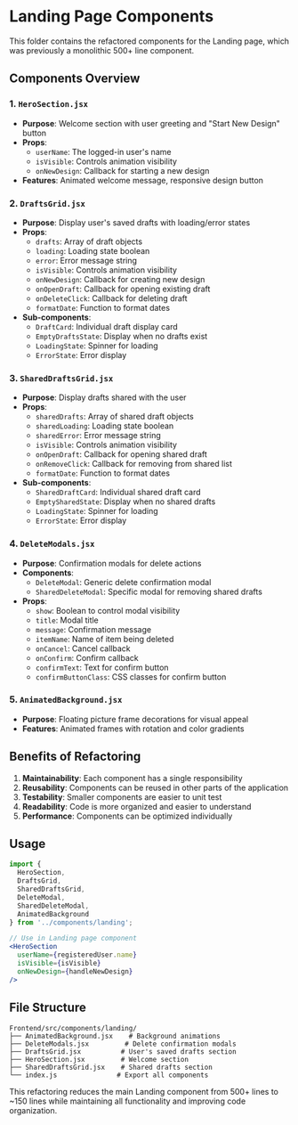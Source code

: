 # Landing Page Components

This folder contains the refactored components for the Landing page, which was previously a monolithic 500+ line component.

## Components Overview

### 1. `HeroSection.jsx`
- **Purpose**: Welcome section with user greeting and "Start New Design" button
- **Props**:
  - `userName`: The logged-in user's name
  - `isVisible`: Controls animation visibility
  - `onNewDesign`: Callback for starting a new design
- **Features**: Animated welcome message, responsive design button

### 2. `DraftsGrid.jsx`
- **Purpose**: Display user's saved drafts with loading/error states
- **Props**:
  - `drafts`: Array of draft objects
  - `loading`: Loading state boolean
  - `error`: Error message string
  - `isVisible`: Controls animation visibility
  - `onNewDesign`: Callback for creating new design
  - `onOpenDraft`: Callback for opening existing draft
  - `onDeleteClick`: Callback for deleting draft
  - `formatDate`: Function to format dates
- **Sub-components**:
  - `DraftCard`: Individual draft display card
  - `EmptyDraftsState`: Display when no drafts exist
  - `LoadingState`: Spinner for loading
  - `ErrorState`: Error display

### 3. `SharedDraftsGrid.jsx`
- **Purpose**: Display drafts shared with the user
- **Props**:
  - `sharedDrafts`: Array of shared draft objects
  - `sharedLoading`: Loading state boolean
  - `sharedError`: Error message string
  - `isVisible`: Controls animation visibility
  - `onOpenDraft`: Callback for opening shared draft
  - `onRemoveClick`: Callback for removing from shared list
  - `formatDate`: Function to format dates
- **Sub-components**:
  - `SharedDraftCard`: Individual shared draft card
  - `EmptySharedState`: Display when no shared drafts
  - `LoadingState`: Spinner for loading
  - `ErrorState`: Error display

### 4. `DeleteModals.jsx`
- **Purpose**: Confirmation modals for delete actions
- **Components**:
  - `DeleteModal`: Generic delete confirmation modal
  - `SharedDeleteModal`: Specific modal for removing shared drafts
- **Props**:
  - `show`: Boolean to control modal visibility
  - `title`: Modal title
  - `message`: Confirmation message
  - `itemName`: Name of item being deleted
  - `onCancel`: Cancel callback
  - `onConfirm`: Confirm callback
  - `confirmText`: Text for confirm button
  - `confirmButtonClass`: CSS classes for confirm button

### 5. `AnimatedBackground.jsx`
- **Purpose**: Floating picture frame decorations for visual appeal
- **Features**: Animated frames with rotation and color gradients

## Benefits of Refactoring

1. **Maintainability**: Each component has a single responsibility
2. **Reusability**: Components can be reused in other parts of the application
3. **Testability**: Smaller components are easier to unit test
4. **Readability**: Code is more organized and easier to understand
5. **Performance**: Components can be optimized individually

## Usage

```jsx
import { 
  HeroSection, 
  DraftsGrid, 
  SharedDraftsGrid, 
  DeleteModal, 
  SharedDeleteModal, 
  AnimatedBackground 
} from '../components/landing';

// Use in Landing page component
<HeroSection 
  userName={registeredUser.name}
  isVisible={isVisible}
  onNewDesign={handleNewDesign}
/>
```

## File Structure

```
Frontend/src/components/landing/
├── AnimatedBackground.jsx    # Background animations
├── DeleteModals.jsx         # Delete confirmation modals
├── DraftsGrid.jsx          # User's saved drafts section
├── HeroSection.jsx         # Welcome section
├── SharedDraftsGrid.jsx    # Shared drafts section
└── index.js               # Export all components
```

This refactoring reduces the main Landing component from 500+ lines to ~150 lines while maintaining all functionality and improving code organization.
